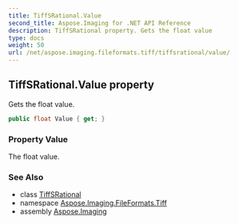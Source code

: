 ```yaml
---
title: TiffSRational.Value
second_title: Aspose.Imaging for .NET API Reference
description: TiffSRational property. Gets the float value
type: docs
weight: 50
url: /net/aspose.imaging.fileformats.tiff/tiffsrational/value/
---
```

## TiffSRational.Value property

Gets the float value.

```csharp
public float Value { get; }
```

### Property Value

The float value.

### See Also

* class [TiffSRational](../)
* namespace [Aspose.Imaging.FileFormats.Tiff](../../tiffsrational/)
* assembly [Aspose.Imaging](../../../)


